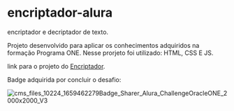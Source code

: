 # encriptador-alura
encriptador e decriptador de texto.

Projeto desenvolvido para aplicar os conhecimentos adquiridos na formação Programa ONE.
Nesse prorjeto foi utilizado: HTML, CSS E JS.

link para o projeto do [Encriptador](https://sam-pace.github.io/encriptador-alura/).

Badge adquirida por concluir o desafio:

![cms_files_10224_1659462279Badge_Sharer_Alura_ChallengeOracleONE_2000x2000_V3](https://user-images.githubusercontent.com/107589826/192163674-af331daf-ab84-4c6b-be2b-ce9fd312b152.png)




